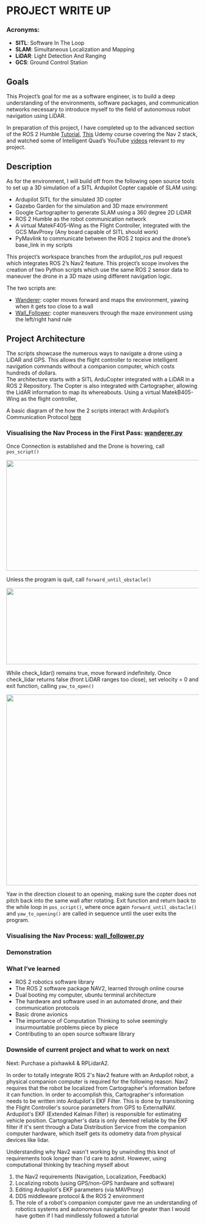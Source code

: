 # PROJECT WRITE UP

### Acronyms:
- **SITL**: Software In The Loop
- **SLAM**: Simultaneous Localization and Mapping
- **LiDAR**: Light Detection And Ranging
- **GCS**: Ground Control Station

## Goals 
This Project’s goal for me as a software engineer, is to build a deep understanding of the environments, software packages, and communication networks necessary to introduce myself to the field of autonomous robot navigation using LiDAR.  

In preparation of this project, I have completed up to the advanced section of the ROS 2 Humble [Tutorial](https://docs.ros.org/en/humble/Tutorials/Intermediate.html), [This](https://www.udemy.com/course/ros2-nav2-stack/learn/lecture/35699436#overview) Udemy course covering the Nav 2 stack, and watched some of Intelligent Quad’s YouTube [videos](https://www.youtube.com/@IntelligentQuads) relevant to my project.

## Description
As for the environment, I will build off from the following open source tools to set up a 3D simulation of a SITL Ardupilot Copter capable of SLAM using:

- Ardupilot SITL for the simulated 3D copter
- Gazebo Garden for the simulation and 3D maze environment
- Google Cartographer to generate SLAM using a 360 degree 2D LiDAR
- ROS 2 Humble as the robot communication network
- A virtual MatekF405-Wing as the Flight Controller, integrated with the GCS MavProxy (Any board capable of SITL should work)
- PyMavlink to communicate between the ROS 2 topics and the drone’s base_link in my scripts

This project’s workspace branches from the ardupilot_ros pull request which integrates ROS 2’s Nav2 feature.  This project’s scope involves the creation of two Python scripts which use the same ROS 2 sensor data to maneuver the drone in a 3D maze using different navigation logic.

The two scripts are:
- [Wanderer](./wanderer.py): copter moves forward and maps the environment, yawing when it gets too close to a wall
- [Wall_Follower](./wall_follower.py): copter maneuvers through the maze environment using the left/right hand rule

## Project Architecture
The scripts showcase the numerous ways to navigate a drone using a LiDAR and GPS.  This allows the flight controller to receive intelligent navigation commands without a companion computer, which costs hundreds of dollars.  
The architecture starts with a SITL ArduCopter integrated with a LiDAR in a ROS 2 Repository. The Copter is also integrated with Cartographer, allowing the LidAR information to map its whereabouts. Using a virtual MatekB405-Wing as the flight controller, 

A basic diagram of the how the 2 scripts interact with Ardupilot’s Communication Protocol [here](Robot_Architecture.png)

### Visualising the Nav Process in the First Pass: [wanderer.py](../wanderer.py)

Once Connection is established and the Drone is hovering, call ```pos_script()```

<div align="center">
  <img src="https://github.com/McGovern7/ardupilot-nav-scripts/assets/98053643/d8c5b569-250f-46ba-accb-059936c3ef0e"
    width="600"
    height="290"/>
</div>

Unless the program is quit, call ```forward_until_obstacle()```
<div align="center">
  <img src="https://github.com/McGovern7/ardupilot-nav-scripts/assets/98053643/0a377d07-0401-4f23-ad57-620daa47844f"
    width="600"
    height="200"/>
</div>

While check_lidar() remains true, move forward indefinitely. Once check_lidar returns false (front LiDAR ranges too close), set velocity = 0 and exit function, calling ```yaw_to_open()```
<div align="center">
  <img src="https://github.com/McGovern7/ardupilot-nav-scripts/assets/98053643/6c58fcbf-8bb0-4d86-89e9-278bd1e04a13"
    width="900"
    height="500"/>
</div>

Yaw in the direction closest to an opening, making sure the copter does not pitch back into the same wall after rotating. Exit function and return back to the while loop in ```pos_script()```, where once again ```forward_until_obstacle()``` and ```yaw_to_opening()``` are called in sequence until the user exits the program.

### Visualising the Nav Process: [wall_follower.py](../wall_follower.py)


### Demonstration

### What I’ve learned
- ROS 2 robotics software library
- The ROS 2 software package NAV2, learned through online course
- Dual booting my computer, ubuntu terminal architecture
- The hardware and software used in an automated drone, and their communication protocols
- Basic drone avionics
- The importance of Computation Thinking to solve seemingly insurmountable problems piece by piece
- Contributing to an open source software library 

### Downside of current project and what to work on next
Next: Purchase a pixhawk4 & RPLidarA2.

In order to totally integrate ROS 2's Nav2 feature with an Ardupilot robot, a physical companion computer is required for the following reason. Nav2 requires that the robot be localized from Cartographer's information before it can function. In order to accomplish this, Cartographer's information needs to be written into Ardupilot's EKF Filter.  This is done by transitioning the Flight Controller's source parameters from GPS to ExternalNAV. Ardupilot's EKF (Extended Kalman Filter) is responsible for estimating vehicle position. Cartographer's data is only deemed reliable by the EKF filter if it's sent through a Data Distribution Service from the companion computer hardware, which itself gets its odometry data from physical devices like lidar.

Understanding why Nav2 wasn't working by unwinding this knot of requirements took longer than I'd care to admit. However, using computational thinking by teaching myself about

1. the Nav2 requirements (Navigation, Localization, Feedback)
2. Localizing robots (using GPS/non-GPS hardware and software)
3. Editing Ardupilot's EKF parameters (via MAVProxy)
4. DDS middleware protocol & the ROS 2 environment
5. The role of a robot's companion computer gave me an understanding of robotics systems and autonomous navigation far greater than I would have gotten if I had mindlessly followed a tutorial

